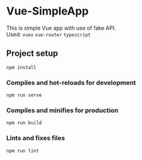 # Vue-SimpleApp
This is simple Vue app with use of fake API. \
Used: `vuex` `vue-router` `typescript`

## Project setup
```
npm install
```

### Compiles and hot-reloads for development
```
npm run serve
```

### Compiles and minifies for production
```
npm run build
```

### Lints and fixes files
```
npm run lint
```
